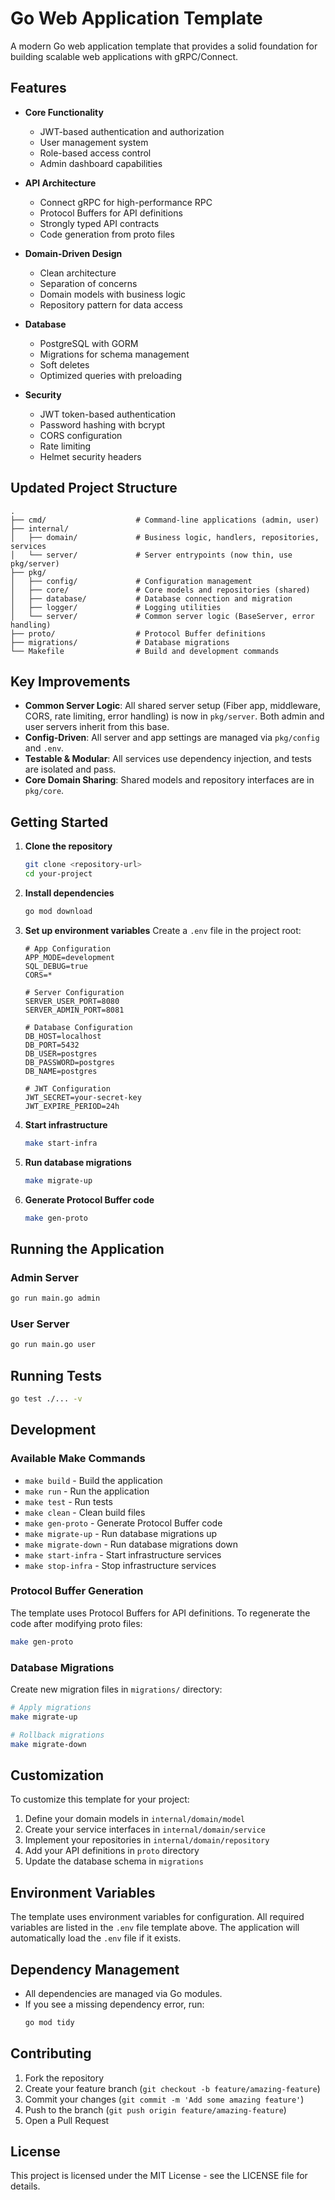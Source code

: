 # Go Web Application Template

A modern Go web application template that provides a solid foundation for building scalable web applications with gRPC/Connect.

## Features

- **Core Functionality**
  - JWT-based authentication and authorization
  - User management system
  - Role-based access control
  - Admin dashboard capabilities

- **API Architecture**
  - Connect gRPC for high-performance RPC
  - Protocol Buffers for API definitions
  - Strongly typed API contracts
  - Code generation from proto files

- **Domain-Driven Design**
  - Clean architecture
  - Separation of concerns
  - Domain models with business logic
  - Repository pattern for data access

- **Database**
  - PostgreSQL with GORM
  - Migrations for schema management
  - Soft deletes
  - Optimized queries with preloading

- **Security**
  - JWT token-based authentication
  - Password hashing with bcrypt
  - CORS configuration
  - Rate limiting
  - Helmet security headers

## Updated Project Structure

```
.
├── cmd/                    # Command-line applications (admin, user)
├── internal/
│   ├── domain/             # Business logic, handlers, repositories, services
│   └── server/             # Server entrypoints (now thin, use pkg/server)
├── pkg/
│   ├── config/             # Configuration management
│   ├── core/               # Core models and repositories (shared)
│   ├── database/           # Database connection and migration
│   ├── logger/             # Logging utilities
│   └── server/             # Common server logic (BaseServer, error handling)
├── proto/                  # Protocol Buffer definitions
├── migrations/             # Database migrations
└── Makefile                # Build and development commands
```

## Key Improvements

- **Common Server Logic**: All shared server setup (Fiber app, middleware, CORS, rate limiting, error handling) is now in `pkg/server`. Both admin and user servers inherit from this base.
- **Config-Driven**: All server and app settings are managed via `pkg/config` and `.env`.
- **Testable & Modular**: All services use dependency injection, and tests are isolated and pass.
- **Core Domain Sharing**: Shared models and repository interfaces are in `pkg/core`.

## Getting Started

1. **Clone the repository**
   ```bash
   git clone <repository-url>
   cd your-project
   ```

2. **Install dependencies**
   ```bash
   go mod download
   ```

3. **Set up environment variables**
   Create a `.env` file in the project root:
   ```env
   # App Configuration
   APP_MODE=development
   SQL_DEBUG=true
   CORS=*

   # Server Configuration
   SERVER_USER_PORT=8080
   SERVER_ADMIN_PORT=8081

   # Database Configuration
   DB_HOST=localhost
   DB_PORT=5432
   DB_USER=postgres
   DB_PASSWORD=postgres
   DB_NAME=postgres

   # JWT Configuration
   JWT_SECRET=your-secret-key
   JWT_EXPIRE_PERIOD=24h
   ```

4. **Start infrastructure**
   ```bash
   make start-infra
   ```

5. **Run database migrations**
   ```bash
   make migrate-up
   ```

6. **Generate Protocol Buffer code**
   ```bash
   make gen-proto
   ```

## Running the Application

### Admin Server
```bash
go run main.go admin
```

### User Server
```bash
go run main.go user
```

## Running Tests

```bash
go test ./... -v
```

## Development

### Available Make Commands

- `make build` - Build the application
- `make run` - Run the application
- `make test` - Run tests
- `make clean` - Clean build files
- `make gen-proto` - Generate Protocol Buffer code
- `make migrate-up` - Run database migrations up
- `make migrate-down` - Run database migrations down
- `make start-infra` - Start infrastructure services
- `make stop-infra` - Stop infrastructure services

### Protocol Buffer Generation

The template uses Protocol Buffers for API definitions. To regenerate the code after modifying proto files:

```bash
make gen-proto
```

### Database Migrations

Create new migration files in `migrations/` directory:
```bash
# Apply migrations
make migrate-up

# Rollback migrations
make migrate-down
```

## Customization

To customize this template for your project:

1. Define your domain models in `internal/domain/model`
2. Create your service interfaces in `internal/domain/service`
3. Implement your repositories in `internal/domain/repository`
4. Add your API definitions in `proto` directory
5. Update the database schema in `migrations`

## Environment Variables

The template uses environment variables for configuration. All required variables are listed in the `.env` file template above. The application will automatically load the `.env` file if it exists.

## Dependency Management

- All dependencies are managed via Go modules.
- If you see a missing dependency error, run:
  ```bash
  go mod tidy
  ```

## Contributing

1. Fork the repository
2. Create your feature branch (`git checkout -b feature/amazing-feature`)
3. Commit your changes (`git commit -m 'Add some amazing feature'`)
4. Push to the branch (`git push origin feature/amazing-feature`)
5. Open a Pull Request

## License

This project is licensed under the MIT License - see the LICENSE file for details.
